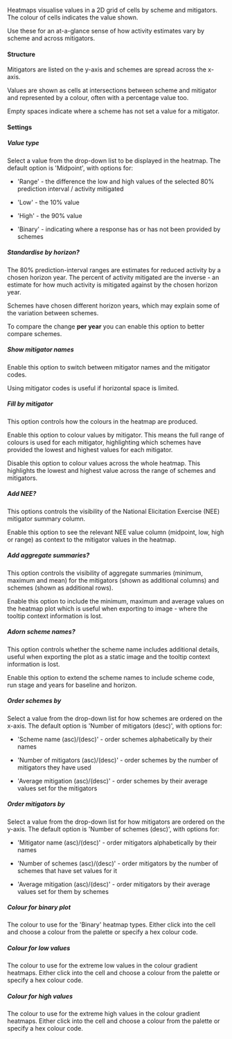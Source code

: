 Heatmaps visualise values in a 2D grid of cells by scheme and mitigators. The colour of cells indicates the value shown.

Use these for an at-a-glance sense of how activity estimates vary by scheme and across mitigators.

#### Structure

Mitigators are listed on the y-axis and schemes are spread across the x-axis.

Values are shown as cells at intersections between scheme and mitigator and represented by a colour, often with a percentage value too.

Empty spaces indicate where a scheme has not set a value for a mitigator.

#### Settings

##### Value type

Select a value from the drop-down list to be displayed in the heatmap. The default option is 'Midpoint', with options for:

-   'Range' - the difference the low and high values of the selected 80% prediction interval / activity mitigated

-   'Low' - the 10% value

-   'High' - the 90% value

-   'Binary' - indicating where a response has or has not been provided by schemes

##### Standardise by horizon?

The 80% prediction-interval ranges are estimates for reduced activity by a chosen horizon year. The percent of activity mitigated are the inverse - an estimate for how much activity is mitigated against by the chosen horizon year.

Schemes have chosen different horizon years, which may explain some of the variation between schemes.

To compare the change **per year** you can enable this option to better compare schemes.

##### Show mitigator names

Enable this option to switch between mitigator names and the mitigator codes.

Using mitigator codes is useful if horizontal space is limited.

##### Fill by mitigator

This option controls how the colours in the heatmap are produced.

Enable this option to colour values by mitigator. This means the full range of colours is used for each mitigator, highlighting which schemes have provided the lowest and highest values for each mitigator.

Disable this option to colour values across the whole heatmap. This highlights the lowest and highest value across the range of schemes and mitigators.

##### Add NEE?

This options controls the visibility of the National Elicitation Exercise (NEE) mitigator summary column.

Enable this option to see the relevant NEE value column (midpoint, low, high or range) as context to the mitigator values in the heatmap.

##### Add aggregate summaries?

This option controls the visibility of aggregate summaries (minimum, maximum and mean) for the mitigators (shown as additional columns) and schemes (shown as additional rows).

Enable this option to include the minimum, maximum and average values on the heatmap plot which is useful when exporting to image - where the tooltip context information is lost.

##### Adorn scheme names?

This option controls whether the scheme name includes additional details, useful when exporting the plot as a static image and the tooltip context information is lost.

Enable this option to extend the scheme names to include scheme code, run stage and years for baseline and horizon.

##### Order schemes by

Select a value from the drop-down list for how schemes are ordered on the x-axis. The default option is 'Number of mitigators (desc)', with options for:

-   'Scheme name (asc)/(desc)' - order schemes alphabetically by their names

-   'Number of mitigators (asc)/(desc)' - order schemes by the number of mitigators they have used

-   'Average mitigation (asc)/(desc)' - order schemes by their average values set for the mitigators

##### Order mitigators by

Select a value from the drop-down list for how mitigators are ordered on the y-axis. The default option is 'Number of schemes (desc)', with options for:

-   'Mitigator name (asc)/(desc)' - order mitigators alphabetically by their names

-   'Number of schemes (asc)/(desc)' - order mitigators by the number of schemes that have set values for it

-   'Average mitigation (asc)/(desc)' - order mitigators by their average values set for them by schemes

##### Colour for binary plot

The colour to use for the 'Binary' heatmap types. Either click into the cell and choose a colour from the palette or specify a hex colour code.

##### Colour for low values

The colour to use for the extreme low values in the colour gradient heatmaps. Either click into the cell and choose a colour from the palette or specify a hex colour code.

##### Colour for high values

The colour to use for the extreme high values in the colour gradient heatmaps. Either click into the cell and choose a colour from the palette or specify a hex colour code.
